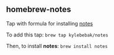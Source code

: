 ## homebrew-notes
Tap with formula for installing [notes](https://github.com/kylebebak/notes)

To add this tap:
`brew tap kylebebak/notes`

Then, to install **notes**:
`brew install notes`
